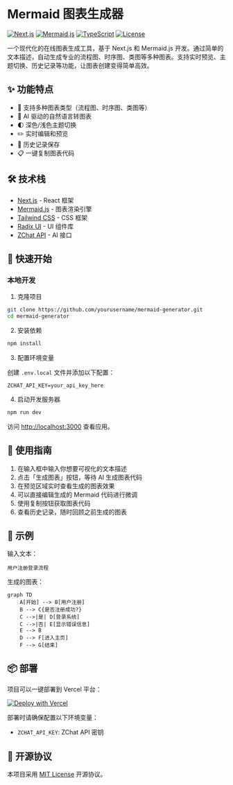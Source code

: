 # Mermaid 图表生成器

[![Next.js](https://img.shields.io/badge/Next.js-14.2.24-black)](https://nextjs.org/)
[![Mermaid.js](https://img.shields.io/badge/Mermaid.js-10.7.0-pink)](https://mermaid.js.org/)
[![TypeScript](https://img.shields.io/badge/TypeScript-5.3.3-blue)](https://www.typescriptlang.org/)
[![License](https://img.shields.io/badge/License-MIT-green)](LICENSE)

一个现代化的在线图表生成工具，基于 Next.js 和 Mermaid.js 开发。通过简单的文本描述，自动生成专业的流程图、时序图、类图等多种图表。支持实时预览、主题切换、历史记录等功能，让图表创建变得简单高效。

## ✨ 功能特点

- 🎨 支持多种图表类型（流程图、时序图、类图等）
- 🤖 AI 驱动的自然语言转图表
- 🌓 深色/浅色主题切换
- ✏️ 实时编辑和预览
- 📝 历史记录保存
- 📋 一键复制图表代码

## 🛠️ 技术栈

- [Next.js](https://nextjs.org/) - React 框架
- [Mermaid.js](https://mermaid.js.org/) - 图表渲染引擎
- [Tailwind CSS](https://tailwindcss.com/) - CSS 框架
- [Radix UI](https://www.radix-ui.com/) - UI 组件库
- [ZChat API](https://api.zchat.tech/) - AI 接口

## 🚀 快速开始

### 本地开发

1. 克隆项目

```bash
git clone https://github.com/yourusername/mermaid-generator.git
cd mermaid-generator
```

2. 安装依赖

```bash
npm install
```

3. 配置环境变量

创建 `.env.local` 文件并添加以下配置：

```env
ZCHAT_API_KEY=your_api_key_here
```

4. 启动开发服务器

```bash
npm run dev
```

访问 [http://localhost:3000](http://localhost:3000) 查看应用。

## 📖 使用指南

1. 在输入框中输入你想要可视化的文本描述
2. 点击「生成图表」按钮，等待 AI 生成图表代码
3. 在预览区域实时查看生成的图表效果
4. 可以直接编辑生成的 Mermaid 代码进行微调
5. 使用复制按钮获取图表代码
6. 查看历史记录，随时回顾之前生成的图表

## 🌟 示例

输入文本：
```
用户注册登录流程
```

生成的图表：
```mermaid
graph TD
    A[开始] --> B[用户注册]
    B --> C{是否注册成功?}
    C -->|是| D[登录系统]
    C -->|否| E[显示错误信息]
    E --> B
    D --> F[进入主页]
    F --> G[结束]
```

## 📦 部署

项目可以一键部署到 Vercel 平台：

[![Deploy with Vercel](https://vercel.com/button)](https://vercel.com/new/clone?repository-url=https%3A%2F%2Fgithub.com%2Fyourusername%2Fmermaid-generator)

部署时请确保配置以下环境变量：
- `ZCHAT_API_KEY`: ZChat API 密钥

## 📄 开源协议

本项目采用 [MIT License](LICENSE) 开源协议。
